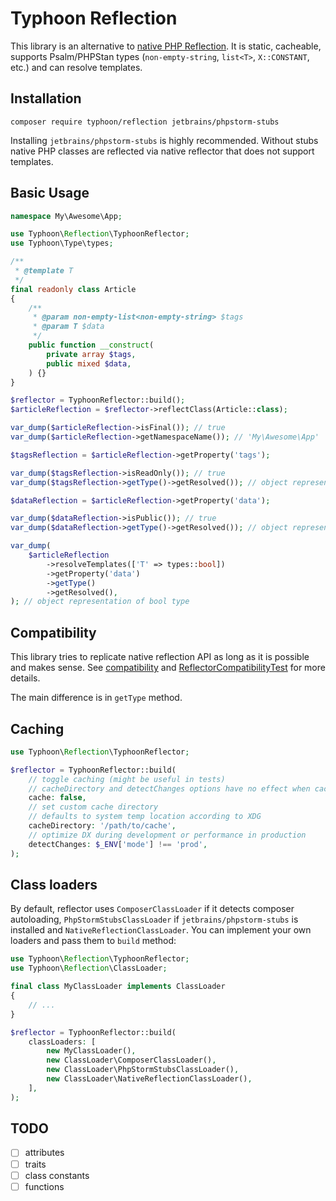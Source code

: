 # Typhoon Reflection

This library is an alternative to [native PHP Reflection](https://www.php.net/manual/en/book.reflection.php).
It is static, cacheable, supports Psalm/PHPStan types (`non-empty-string`, `list<T>`, `X::CONSTANT`, etc.) and can resolve templates.

## Installation

```
composer require typhoon/reflection jetbrains/phpstorm-stubs
```

Installing `jetbrains/phpstorm-stubs` is highly recommended.
Without stubs native PHP classes are reflected via native reflector that does not support templates. 

## Basic Usage

```php
namespace My\Awesome\App;

use Typhoon\Reflection\TyphoonReflector;
use Typhoon\Type\types;

/**
 * @template T
 */
final readonly class Article
{
    /**
     * @param non-empty-list<non-empty-string> $tags
     * @param T $data
     */
    public function __construct(
        private array $tags,
        public mixed $data,
    ) {}
}

$reflector = TyphoonReflector::build();
$articleReflection = $reflector->reflectClass(Article::class);

var_dump($articleReflection->isFinal()); // true
var_dump($articleReflection->getNamespaceName()); // 'My\Awesome\App'

$tagsReflection = $articleReflection->getProperty('tags');

var_dump($tagsReflection->isReadOnly()); // true
var_dump($tagsReflection->getType()->getResolved()); // object representation of non-empty-list<non-empty-string> type

$dataReflection = $articleReflection->getProperty('data');

var_dump($dataReflection->isPublic()); // true
var_dump($dataReflection->getType()->getResolved()); // object representation of T:Article type

var_dump(
    $articleReflection
        ->resolveTemplates(['T' => types::bool])
        ->getProperty('data')
        ->getType()
        ->getResolved(),
); // object representation of bool type
```

## Compatibility

This library tries to replicate native reflection API as long as it is possible and makes sense.
See [compatibility](docs/compatibility.md) and [ReflectorCompatibilityTest](tests/ReflectorCompatibilityTest.php) for more details.

The main difference is in `getType` method.

## Caching

```php
use Typhoon\Reflection\TyphoonReflector;

$reflector = TyphoonReflector::build(
    // toggle caching (might be useful in tests)
    // cacheDirectory and detectChanges options have no effect when caching is disabled
    cache: false,
    // set custom cache directory
    // defaults to system temp location according to XDG
    cacheDirectory: '/path/to/cache',
    // optimize DX during development or performance in production
    detectChanges: $_ENV['mode'] !== 'prod',
);
```

## Class loaders

By default, reflector uses `ComposerClassLoader` if it detects composer autoloading, 
`PhpStormStubsClassLoader` if `jetbrains/phpstorm-stubs` is installed 
and `NativeReflectionClassLoader`.
You can implement your own loaders and pass them to `build` method:

```php
use Typhoon\Reflection\TyphoonReflector;
use Typhoon\Reflection\ClassLoader;

final class MyClassLoader implements ClassLoader
{
    // ...
}

$reflector = TyphoonReflector::build(
    classLoaders: [
        new MyClassLoader(),
        new ClassLoader\ComposerClassLoader(),
        new ClassLoader\PhpStormStubsClassLoader(),
        new ClassLoader\NativeReflectionClassLoader(),
    ],
);
```

## TODO

- [ ] attributes
- [ ] traits
- [ ] class constants
- [ ] functions
